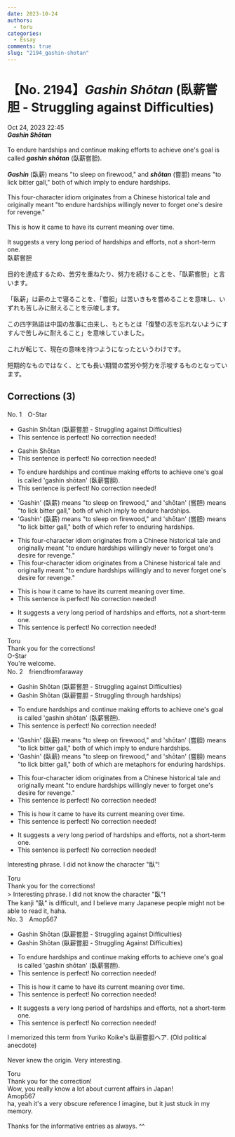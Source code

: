```yaml
---
date: 2023-10-24
authors:
  - toru
categories:
  - Essay
comments: true
slug: "2194_gashin-shotan"
---
```


# 【No. 2194】<strong><em>Gashin Shōtan</em></strong> (臥薪嘗胆 - Struggling against Difficulties)
<div class="date">Oct 24, 2023 22:45</div>
<div id="post"><div id="body_show_ori">
<strong><em>Gashin Shōtan</em></strong><br/><br/>To endure hardships and continue making efforts to achieve one's goal is called <strong><em>gashin shōtan</em></strong> (臥薪嘗胆).<br/><br/><strong><em>Gashin</em></strong> (臥薪) means "to sleep on firewood," and <strong><em>shōtan</em></strong> (嘗胆) means "to lick bitter gall," both of which imply to endure hardships.<br/><br/>This four-character idiom originates from a Chinese historical tale and originally meant "to endure hardships willingly never to forget one's desire for revenge."<br/><br/>This is how it came to have its current meaning over time.<br/><br/>It suggests a very long period of hardships and efforts, not a short-term one.
</div></div>

<!-- more -->

<div id="post_ja"><div id="body_show_mo">
臥薪嘗胆<br/><br/>目的を達成するため、苦労を重ねたり、努力を続けることを、「臥薪嘗胆」と言います。<br/><br/>「臥薪」は薪の上で寝ることを、「嘗胆」は苦いきもを嘗めることを意味し、いずれも苦しみに耐えることを示唆します。<br/><br/>この四字熟語は中国の故事に由来し、もともとは「復讐の志を忘れないようにすすんで苦しみに耐えること」を意味していました。<br/><br/>これが転じて、現在の意味を持つようになったというわけです。<br/><br/>短期的なものではなく、とても長い期間の苦労や努力を示唆するものとなっています。
</div></div>

## Corrections (3)
<div id="block"><div class="first_name"> No. 1　<span class="just_name">O-Star</span></div><div id="block2">
<ul class="correction_field">
<li class="incorrect">Gashin Shōtan (臥薪嘗胆 - Struggling against Difficulties)</li>
<li class="corrected perfect">This sentence is perfect! No correction needed!</li>
</ul>
<ul class="correction_field">
<li class="incorrect">Gashin Shōtan</li>
<li class="corrected perfect">This sentence is perfect! No correction needed!</li>
</ul>
<ul class="correction_field">
<li class="incorrect">To endure hardships and continue making efforts to achieve one's goal is called 'gashin shōtan' (臥薪嘗胆).</li>
<li class="corrected perfect">This sentence is perfect! No correction needed!</li>
</ul>
<ul class="correction_field">
<li class="incorrect">'Gashin' (臥薪) means "to sleep on firewood," and 'shōtan' (嘗胆) means "to lick bitter gall," both of which imply to endure hardships.</li>
<li class="corrected correct">
'Gashin' (臥薪) means "to sleep on firewood," and 'shōtan' (嘗胆) means "to lick bitter gall," both of which <span class="f_bold">refer to enduring </span>hardships.
</li>
</ul>
<ul class="correction_field">
<li class="incorrect">This four-character idiom originates from a Chinese historical tale and originally meant "to endure hardships willingly never to forget one's desire for revenge."</li>
<li class="corrected correct">
This four-character idiom originates from a Chinese historical tale and originally meant "to endure hardships willingly<span class="f_bold"> and to never</span> forget one's desire for revenge."
</li>
</ul>
<ul class="correction_field">
<li class="incorrect">This is how it came to have its current meaning over time.</li>
<li class="corrected perfect">This sentence is perfect! No correction needed!</li>
</ul>
<ul class="correction_field">
<li class="incorrect">It suggests a very long period of hardships and efforts, not a short-term one.</li>
<li class="corrected perfect">This sentence is perfect! No correction needed!</li>
</ul>
</div><div class="name"><span class="just_name">Toru</span><br>
Thank you for the corrections!
</div>
<div class="name"><span class="just_name">O-Star</span><br>
You're welcome.
</div>
</div>
<div id="block"><div class="first_name"> No. 2　<span class="just_name">friendfromfaraway</span></div><div id="block2">
<ul class="correction_field">
<li class="incorrect">Gashin Shōtan (臥薪嘗胆 - Struggling against Difficulties)</li>
<li class="corrected correct">
Gashin Shōtan (臥薪嘗胆 - Struggling <span class="f_blue">through hardships</span>)
</li>
</ul>
<ul class="correction_field">
<li class="incorrect">To endure hardships and continue making efforts to achieve one's goal is called 'gashin shōtan' (臥薪嘗胆).</li>
<li class="corrected perfect">This sentence is perfect! No correction needed!</li>
</ul>
<ul class="correction_field">
<li class="incorrect">'Gashin' (臥薪) means "to sleep on firewood," and 'shōtan' (嘗胆) means "to lick bitter gall," both of which imply to endure hardships.</li>
<li class="corrected correct">
'Gashin' (臥薪) means "to sleep on firewood," and 'shōtan' (嘗胆) means "to lick bitter gall," both of which are<span class="f_blue"> metaphors for</span> enduri<span class="f_blue">ng </span>hardships.
</li>
</ul>
<ul class="correction_field">
<li class="incorrect">This four-character idiom originates from a Chinese historical tale and originally meant "to endure hardships willingly never to forget one's desire for revenge."</li>
<li class="corrected perfect">This sentence is perfect! No correction needed!</li>
</ul>
<ul class="correction_field">
<li class="incorrect">This is how it came to have its current meaning over time.</li>
<li class="corrected perfect">This sentence is perfect! No correction needed!</li>
</ul>
<ul class="correction_field">
<li class="incorrect">It suggests a very long period of hardships and efforts, not a short-term one.</li>
<li class="corrected perfect">This sentence is perfect! No correction needed!</li>
</ul>
<p class="comment_small">
 Interesting phrase. I did not know the character "臥"!
</p>

</div><div class="name"><span class="just_name">Toru</span><br>
Thank you for the corrections!<br/>&gt; Interesting phrase. I did not know the character "臥"!<br/>The kanji "臥" is difficult, and I believe many Japanese people might not be able to read it, haha.
</div>
</div>
<div id="block"><div class="first_name"> No. 3　<span class="just_name">Amop567</span></div><div id="block2">
<ul class="correction_field">
<li class="incorrect">Gashin Shōtan (臥薪嘗胆 - Struggling against Difficulties)</li>
<li class="corrected correct">
Gashin Shōtan (臥薪嘗胆 - Struggling <span class="f_blue">A</span>gainst Difficulties)
</li>
</ul>
<ul class="correction_field">
<li class="incorrect">To endure hardships and continue making efforts to achieve one's goal is called 'gashin shōtan' (臥薪嘗胆).</li>
<li class="corrected perfect">This sentence is perfect! No correction needed!</li>
</ul>
<ul class="correction_field">
<li class="incorrect">This is how it came to have its current meaning over time.</li>
<li class="corrected perfect">This sentence is perfect! No correction needed!</li>
</ul>
<ul class="correction_field">
<li class="incorrect">It suggests a very long period of hardships and efforts, not a short-term one.</li>
<li class="corrected perfect">This sentence is perfect! No correction needed!</li>
</ul>
<p class="comment_small">
 I memorized this term from Yuriko Koike's 臥薪嘗胆ヘア. (Old political anecdote)
 <br/>
 <br/>
 Never knew the origin. Very interesting.
</p>

</div><div class="name"><span class="just_name">Toru</span><br>
Thank you for the correction!<br/>Wow, you really know a lot about current affairs in Japan!
</div>
<div class="name"><span class="just_name">Amop567</span><br>
ha, yeah it's a very obscure reference I imagine, but it just stuck in my memory. <br/><br/>Thanks for the informative entries as always. ^^
</div>
</div>
